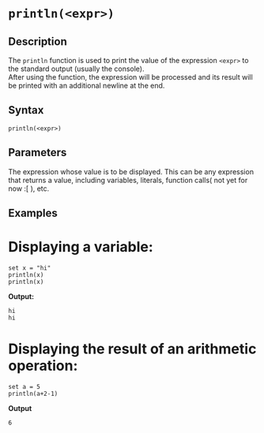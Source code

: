 
# `println(<expr>)`

## Description
The `println` function is used to print the value of the expression `<expr>` to the standard output (usually the console). <br> 
After using the function, the expression will be processed and its result will be printed with an additional newline at the end.<br>

## Syntax
```plaintext
println(<expr>)
```

## Parameters
<expr>The expression whose value is to be displayed. This can be any expression that returns a value, including variables, literals, function calls( not yet for now :[ ), etc.<br>

## Examples
# Displaying a variable:<br>
```plaintext
set x = "hi"
println(x)
println(x)
```

**Output:** <br>
```plaintext
hi
hi
```

# Displaying the result of an arithmetic operation:<br>
```plaintext
set a = 5
println(a+2-1)
```

**Output**<br>

```plaintext
6
```



